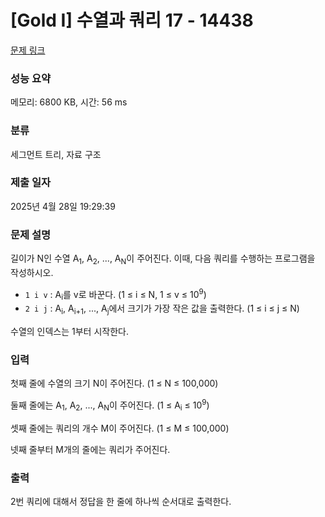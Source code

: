 # [Gold I] 수열과 쿼리 17 - 14438 

[문제 링크](https://www.acmicpc.net/problem/14438) 

### 성능 요약

메모리: 6800 KB, 시간: 56 ms

### 분류

세그먼트 트리, 자료 구조

### 제출 일자

2025년 4월 28일 19:29:39

### 문제 설명

<p>길이가 N인 수열 A<sub>1</sub>, A<sub>2</sub>, ..., A<sub>N</sub>이 주어진다. 이때, 다음 쿼리를 수행하는 프로그램을 작성하시오.</p>

<ul>
	<li><code>1 i v</code> : A<sub>i</sub>를 v로 바꾼다. (1 ≤ i ≤ N, 1 ≤ v ≤ 10<sup>9</sup>)</li>
	<li><code>2 i j</code> : A<sub>i</sub>, A<sub>i+1</sub>, ..., A<sub>j</sub>에서 크기가 가장 작은 값을 출력한다. (1 ≤ i ≤ j ≤ N)</li>
</ul>

<p>수열의 인덱스는 1부터 시작한다.</p>

### 입력 

 <p>첫째 줄에 수열의 크기 N이 주어진다. (1 ≤ N ≤ 100,000)</p>

<p>둘째 줄에는 A<sub>1</sub>, A<sub>2</sub>, ..., A<sub>N</sub>이 주어진다. (1 ≤ A<sub>i</sub> ≤ 10<sup>9</sup>)</p>

<p>셋째 줄에는 쿼리의 개수 M이 주어진다. (1 ≤ M ≤ 100,000)</p>

<p>넷째 줄부터 M개의 줄에는 쿼리가 주어진다.</p>

### 출력 

 <p>2번 쿼리에 대해서 정답을 한 줄에 하나씩 순서대로 출력한다.<span style="display: none;"> </span></p>

